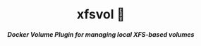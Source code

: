 <h1 align="center">xfsvol 📂  </h1>

<h5 align="center">Docker Volume Plugin for managing local XFS-based volumes</h5>

<br/>

